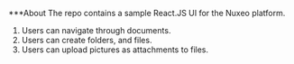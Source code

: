 ***About
The repo contains a sample React.JS UI for the Nuxeo platform.


1) Users can navigate through documents.
2) Users can create folders, and files.
3) Users can upload pictures as attachments to files.


